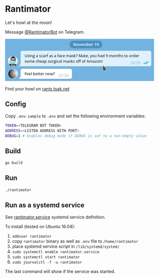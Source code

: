 # Rantimator

Let's howl at the moon!

Message [@RantimatorBot](http://t.me/RantimatorBot) on Telegram.

![Example conversation](sample.png)

Find your howl on [rants.tsak.net](https://rants.tsak.net)

## Config

Copy `.env.sample` to `.env` and set the following environment variables:

```bash
TOKEN=<TELEGRAM BOT TOKEN>
ADDRESS=<LISTEN ADDRESS WITH PORT>
DEBUG=1 # Enables debug mode if DEBUG is set to a non-empty value
```

## Build

```bash
go build
```

## Run

```bash
./rantimator
```

## Run as a systemd service

See [rantimator.service](rantimator.service) systemd service definition.

To install (tested on Ubuntu 16.04):

1. `adduser rantimator`
2. copy `rantimator` binary as well as `.env` file to `/home/rantimator`
3. place systemd service script in `/lib/systemd/system/`
4. `sudo systemctl enable rantimator.service`
5. `sudo systemctl start rantimator`
6. `sudo journalctl -f -u rantimator`

The last command will show if the service was started.
